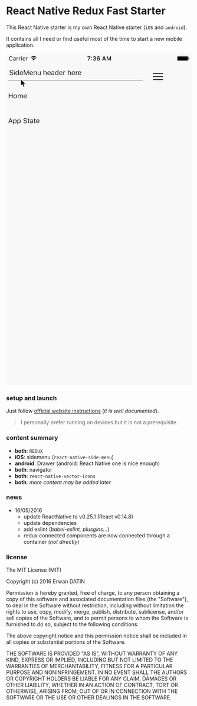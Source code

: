 React Native Redux Fast Starter
====

This React Native starter is my own React Native starter (`iOS` and `android`).

It contains all I need or find useful most of the time to start a new mobile application.

![preview](./ios-preview.gif)

### setup and launch

Just follow [official website instructions](https://facebook.github.io/react-native/docs/getting-started.html) (*it is well documented*).

> I personally prefer running on devices but it is not a prerequisite.


### content summary

- **both**: `REDUX`
- **iOS**: sidemenu (`react-native-side-menu`)
- **android**: Drawer (android: React Native one is nice enough)
- **both**: navigator
- **both**: `react-native-vector-icons`
- **both**: *more content may be added later*


### news
- 16/05/2016
  - update ReactNative to v0.25.1 (React v0.14.8)
  - update dependencies
  - add eslint (*babel-eslint, plusgins...*)
  - redux connected components are now connected through a container (*not directly*)

### license

The MIT License (MIT)

Copyright (c) 2016 Erwan DATIN

Permission is hereby granted, free of charge, to any person obtaining a copy of this software and associated documentation files (the "Software"), to deal in the Software without restriction, including without limitation the rights to use, copy, modify, merge, publish, distribute, sublicense, and/or sell copies of the Software, and to permit persons to whom the Software is furnished to do so, subject to the following conditions:

The above copyright notice and this permission notice shall be included in all copies or substantial portions of the Software.

THE SOFTWARE IS PROVIDED "AS IS", WITHOUT WARRANTY OF ANY KIND, EXPRESS OR IMPLIED, INCLUDING BUT NOT LIMITED TO THE WARRANTIES OF MERCHANTABILITY, FITNESS FOR A PARTICULAR PURPOSE AND NONINFRINGEMENT. IN NO EVENT SHALL THE AUTHORS OR COPYRIGHT HOLDERS BE LIABLE FOR ANY CLAIM, DAMAGES OR OTHER LIABILITY, WHETHER IN AN ACTION OF CONTRACT, TORT OR OTHERWISE, ARISING FROM, OUT OF OR IN CONNECTION WITH THE SOFTWARE OR THE USE OR OTHER DEALINGS IN THE SOFTWARE.
